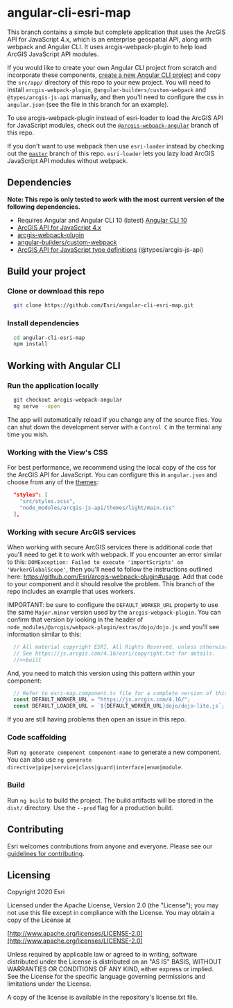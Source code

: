 # angular-cli-esri-map

This branch contains a simple but complete application that uses the ArcGIS API for JavaScript 4.x, which is an enterprise geospatial API, along with webpack and Angular CLI. It uses arcgis-webpack-plugin to help load ArcGIS JavaScript API modules.

If you would like to create your own Angular CLI project from scratch and incorporate these components, [create a new Angular CLI project](https://cli.angular.io/) and copy the `src/app/` directory of this repo to your new project. You will need to install `arcgis-webpack-plugin`, `@angular-builders/custom-webpack` and `@types/arcgis-js-api` manually, and then you'll need to configure the css in `angular.json` (see the file in this branch for an example).

To use arcgis-webpack-plugin instead of esri-loader to load the ArcGIS API for JavaScript modules, check out the [`@arcgis-webpack-angular`](https://github.com/Esri/angular-cli-esri-map/tree/arcgis-webpack-angular) branch of this repo.

If you don't want to use webpack then use `esri-loader` instead by checking out the [`master`](https://github.com/Esri/angular-cli-esri-map) branch of this repo. `esri-loader` lets you lazy load ArcGIS JavaScript API modules without webpack.

## Dependencies

**Note: This repo is only tested to work with the most current version of the following dependencies.**

- Requires Angular and Angular CLI 10 (latest) [Angular CLI 10](https://github.com/angular/angular-cli)
- [ArcGIS API for JavaScript 4.x](https://developers.arcgis.com/javascript/)
- [arcgis-webpack-plugin](https://github.com/Esri/arcgis-webpack-plugin)
- [angular-builders/custom-webpack](https://www.npmjs.com/package/@angular-builders/custom-webpack)
- [ArcGIS API for JavaScript type definitions](https://github.com/Esri/jsapi-resources/tree/master/4.x/typescript) (@types/arcgis-js-api)

## Build your project

### Clone or download this repo

```bash
  git clone https://github.com/Esri/angular-cli-esri-map.git
```

### Install dependencies

```bash
  cd angular-cli-esri-map
  npm install
```

## Working with Angular CLI

### Run the application locally

```bash
  git checkout arcgis-webpack-angular
  ng serve --open
```

The app will automatically reload if you change any of the source files. You can shut down the development server with a `Control C` in the terminal any time you wish.

### Working with the View's CSS

For best performance, we recommend using the local copy of the css for the ArcGIS API for JavaScript. You can configure this in `angular.json` and choose from any of the [themes](https://developers.arcgis.com/javascript/latest/guide/styling/):

```json
  "styles": [
    "src/styles.scss",
    "node_modules/arcgis-js-api/themes/light/main.css"
  ],
```

### Working with secure ArcGIS services

When working with secure ArcGIS services there is additional code that you'll need to get it to work with webpack. If you encounter an error similar to this: `DOMException: Failed to execute 'importScripts' on 'WorkerGlobalScope'`, then you'll need to follow the instructions outlined here: https://github.com/Esri/arcgis-webpack-plugin#usage. Add that code to your component and it should resolve the problem. This branch of the repo includes an example that uses workers. 

IMPORTANT: be sure to configure the `DEFAULT_WORKER_URL` property to use the same `Major.minor` version used by the `arcgis-webpack-plugin`. You can confirm that version by looking in the header of `node_modules/@arcgis/webpack-plugin/extras/dojo/dojo.js` and you'll see information similar to this:

```js
  // All material copyright ESRI, All Rights Reserved, unless otherwise specified.
  // See https://js.arcgis.com/4.16/esri/copyright.txt for details.
  //>>built
```

And, you need to match this version using this pattern within your component:

```js
  // Refer to esri-map.component.ts file for a complete version of this code
  const DEFAULT_WORKER_URL = "https://js.arcgis.com/4.16/";
  const DEFAULT_LOADER_URL = `${DEFAULT_WORKER_URL}dojo/dojo-lite.js`;
```

If you are still having problems then open an issue in this repo.

### Code scaffolding

Run `ng generate component component-name` to generate a new component. You can also use `ng generate directive|pipe|service|class|guard|interface|enum|module`.

### Build

Run `ng build` to build the project. The build artifacts will be stored in the `dist/` directory. Use the `--prod` flag for a production build.

## Contributing

Esri welcomes contributions from anyone and everyone. Please see our [guidelines for contributing](https://github.com/esri/contributing).

## Licensing

Copyright 2020 Esri

Licensed under the Apache License, Version 2.0 (the "License"); you may not use this file except in compliance with the License. You may obtain a copy of the License at

[http://www.apache.org/licenses/LICENSE-2.0](http://www.apache.org/licenses/LICENSE-2.0)

Unless required by applicable law or agreed to in writing, software distributed under the License is distributed on an "AS IS" BASIS, WITHOUT WARRANTIES OR CONDITIONS OF ANY KIND, either express or implied. See the License for the specific language governing permissions and limitations under the License.

A copy of the license is available in the repository's license.txt file.
